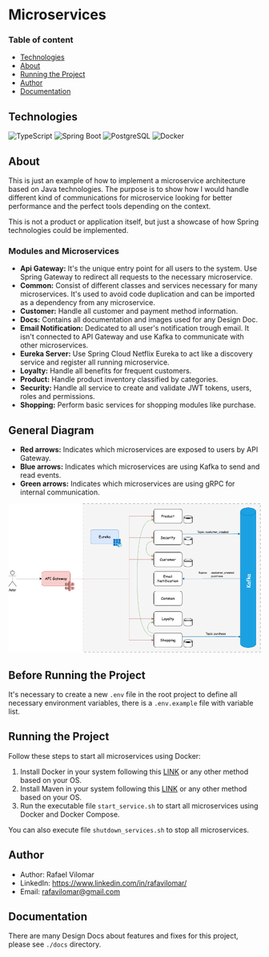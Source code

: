 # Microservices

### Table of content
- [Technologies](#technologies)
- [About](#about)
- [Running the Project](#running-the-project)
- [Author](#author)
- [Documentation](#documentation)

## Technologies
![TypeScript](https://img.shields.io/badge/-Java-FF160B?style=flat&logo=Java&logoColor=ffffff)
![Spring Boot](https://img.shields.io/badge/-Socket_io-6DB33F?style=flat&logo=springboot&logoColor=fff)
![PostgreSQL](https://img.shields.io/badge/-Postgres-4169E1?style=flat&logo=postgresql&logoColor=fff)
![Docker](https://img.shields.io/badge/-Docker-2496ED?style=flat&logo=Docker&logoColor=fff)


## About
This is just an example of how to implement a microservice architecture based on Java technologies. The purpose is to 
show how I would handle different kind of communications for microservice looking for better performance and the perfect
tools depending on the context.

This is not a product or application itself, but just a showcase of how Spring technologies could be implemented.

### Modules and Microservices
- **Api Gateway:** It's the unique entry point for all users to the system. Use Spring Gateway to redirect all requests to the necessary microservice.
- **Common:** Consist of different classes and services necessary for many microservices. It's used to avoid code duplication and can be imported as a dependency from any microservice.
- **Customer:** Handle all customer and payment method information.
- **Docs:** Contains all documentation and images used for any Design Doc.
- **Email Notification:** Dedicated to all user's notification trough email. It isn't connected to API Gateway and use Kafka to communicate with other microservices.
- **Eureka Server:** Use Spring Cloud Netflix Eureka to act like a discovery service and register all running microservice.
- **Loyalty:** Handle all benefits for frequent customers.
- **Product:** Handle product inventory classified by categories.
- **Security:** Handle all service to create and validate JWT tokens, users, roles and permissions.
- **Shopping:** Perform basic services for shopping modules like purchase.

## General Diagram

- **Red arrows:** Indicates which microservices are exposed to users by API Gateway.
- **Blue arrows:** Indicates which microservices are using Kafka to send and read events.
- **Green arrows:** Indicates which microservices are using gRPC for internal communication.

![General Diagram.png](docs%2Fimages%2FGeneral%20Diagram.png)


## Before Running the Project
It's necessary to create a new `.env` file in the root project to define all necessary environment variables, there is 
a `.env.example` file with variable list. 

## Running the Project

Follow these steps to start all microservices using Docker:

1. Install Docker in your system following this [LINK](https://docs.docker.com/engine/install/) or any other method based on your OS.
2. Install Maven in your system following this [LINK](https://maven.apache.org/install.html) or any other method based on your OS. 
3. Run the executable file `start_service.sh` to start all microservices using Docker and Docker Compose.

You can also execute file `shutdown_services.sh` to stop all microservices.

## Author
- Author: Rafael Vilomar
- LinkedIn: https://www.linkedin.com/in/rafavilomar/
- Email: rafavilomar@gmail.com

## Documentation

There are many Design Docs about features and fixes for this project, please see `./docs` directory.